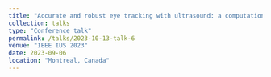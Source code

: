 ```yaml
---
title: "Accurate and robust eye tracking with ultrasound: a computational study"
collection: talks
type: "Conference talk"
permalink: /talks/2023-10-13-talk-6
venue: "IEEE IUS 2023"
date: 2023-09-06
location: "Montreal, Canada"
---
```

